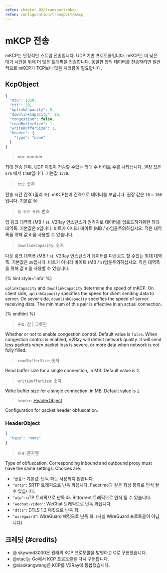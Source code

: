 ```yaml
---
refcn: chapter_02/transport/mkcp
refen: configuration/transport/mkcp
---
```

# mKCP 전송

mKCP는 안정적인 스트림 전송입니다. UDP 기반 프로토콜입니다. mKCP는 더 낮은 대기 시간을 위해 더 많은 트래픽을 전송합니다. 동일한 양의 데이터를 전송하려면 일반적으로 mKCP가 TCP보다 많은 처리량이 필요합니다.

## KcpObject

```javascript
{
  "mtu": 1350,
  "tti": 20,
  "uplinkCapacity": 5,
  "downlinkCapacity": 20,
  "congestion": false,
  "readBufferSize": 1,
  "writeBufferSize": 1,
  "header": {
    "type": "none"
  }
}
```

> `mtu`: number

최대 전송 단위. UDP 패킷이 전송할 수있는 최대 수 바이트 수를 나타냅니다. 권장 값은 `576` 에서 `1460`입니다. 기본값 `1350`.

> `tti`: 숫자

전송 시간 간격 (밀리 초). mKCP는이 간격으로 데이터를 보냅니다. 권장 값은 `10` ~ `100`입니다. 기본값 `50`.

> `업 링크 용량`: 번호

업 링크 대역폭 (MB / s). V2Ray 인스턴스가 원격지로 데이터를 업로드하기위한 최대 대역폭. 기본값은 `5`입니다. 비트가 아니라 바이트 (MB / s)임을주의하십시오. 작은 대역폭을 위해 값 `0` 을 사용할 수 있습니다.

> `downlinkCapacity`: 숫자

다운 링크 대역폭 (MB / s). V2Ray 인스턴스가 데이터를 다운로드 할 수있는 최대 대역폭. 기본값은 `20`입니다. 비트가 아니라 바이트 (MB / s)임을주의하십시오. 작은 대역폭을 위해 값 `0` 을 사용할 수 있습니다.

{% hint style='info' %}

`uplinkCapacity` and `downlinkCapacity` determine the speed of mKCP. On client side, `uplinkCapacity` specifies the speed for client sending data to server. On sever side, `downlinkCapacity` specifies the speed of server receiving data. The minimum of this pair is effective in an actual connection.

{% endhint %}

> `혼잡`: 참 | 그릇된

Whether or not to enable congestion control. Default value is `false`. When congestion control is enabled, V2Ray will detect network quality. It will send less packets when packet loss is severe, or more data when network is not fully filled.

> `readBufferSize`: 숫자

Read buffer size for a single connection, in MB. Default value is `2`.

> `writeBufferSize`: 숫자

Write buffer size for a single connection, in MB. Default value is `2`.

> `header`: [HeaderObject](#headerobject)

Configuration for packet header obfuscation.

### HeaderObject

```javascript
{
  "type": "none"
}
```

> `유형`: 문자열

Type of obfuscation. Corresponding inbound and outbound proxy must have the same settings. Choices are:

* `"없음"`: 기본값. 난독 화는 사용되지 않습니다.
* `"srtp"`: SRTP 트래픽으로 난독 화됩니다. Facetime과 같은 화상 통화로 인식 될 수 있습니다.
* `"utp"`: uTP 트래픽으로 난독 화. Bittorrent 트래픽으로 인식 될 수 있습니다.
* `"wechat-video"`: WeChat 트래픽으로 난독 화됩니다.
* `"dtls"`: DTLS 1.2 패킷으로 난독 화.
* `"wireguard"`: WireGuard 패킷으로 난독 화. (사실 WireGuard 프로토콜이 아닙니다)

## 크레딧 {#credits}

* @ skywind3000은 원래의 KCP 프로토콜을 발명하고 C로 구현했습니다.
* @xtaci는 Go에서 KCP 프로토콜을 다시 구현합니다.
* @xiaokangwang은 KCP를 V2Ray에 통합했습니다.